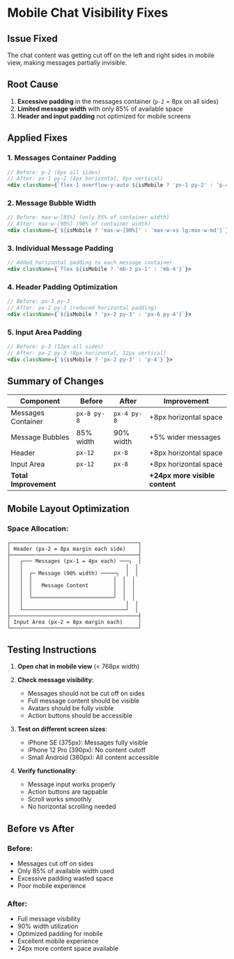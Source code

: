 # Mobile Chat Visibility Fixes

## Issue Fixed
The chat content was getting cut off on the left and right sides in mobile view, making messages partially invisible.

## Root Cause
1. **Excessive padding** in the messages container (`p-2` = 8px on all sides)
2. **Limited message width** with only 85% of available space
3. **Header and input padding** not optimized for mobile screens

## Applied Fixes

### 1. **Messages Container Padding**
```jsx
// Before: p-2 (8px all sides)
// After: px-1 py-2 (4px horizontal, 8px vertical)
<div className={`flex-1 overflow-y-auto ${isMobile ? 'px-1 py-2' : 'p-4'}`}>
```

### 2. **Message Bubble Width**
```jsx
// Before: max-w-[85%] (only 85% of container width)
// After: max-w-[90%] (90% of container width)
<div className={`${isMobile ? 'max-w-[90%]' : 'max-w-xs lg:max-w-md'}`}>
```

### 3. **Individual Message Padding**
```jsx
// Added horizontal padding to each message container
<div className={`flex ${isMobile ? 'mb-3 px-1' : 'mb-4'}`}>
```

### 4. **Header Padding Optimization**
```jsx
// Before: px-3 py-3
// After: px-2 py-3 (reduced horizontal padding)
<div className={`${isMobile ? 'px-2 py-3' : 'px-6 py-4'}`}>
```

### 5. **Input Area Padding**
```jsx
// Before: p-3 (12px all sides)
// After: px-2 py-3 (8px horizontal, 12px vertical)
<div className={`${isMobile ? 'px-2 py-3' : 'p-4'}`}>
```

## Summary of Changes

| Component | Before | After | Improvement |
|-----------|--------|-------|-------------|
| Messages Container | `px-8 py-8` | `px-4 py-8` | +8px horizontal space |
| Message Bubbles | 85% width | 90% width | +5% wider messages |
| Header | `px-12` | `px-8` | +8px horizontal space |
| Input Area | `px-12` | `px-8` | +8px horizontal space |
| **Total Improvement** | | | **+24px more visible content** |

## Mobile Layout Optimization

### Space Allocation:
```
┌─────────────────────────────────────────┐
│ Header (px-2 = 8px margin each side)    │
├─────────────────────────────────────────┤
│   ┌─── Messages (px-1 = 4px each) ───┐  │
│   │                                 │  │
│   │  ┌─ Message (90% width) ─────┐  │  │
│   │  │                          │  │  │
│   │  │   Message Content        │  │  │
│   │  │                          │  │  │
│   │  └──────────────────────────┘  │  │
│   │                                 │  │
│   └─────────────────────────────────┘  │
├─────────────────────────────────────────┤
│ Input Area (px-2 = 8px margin each)     │
└─────────────────────────────────────────┘
```

## Testing Instructions

1. **Open chat in mobile view** (< 768px width)
2. **Check message visibility**:
   - Messages should not be cut off on sides
   - Full message content should be visible
   - Avatars should be fully visible
   - Action buttons should be accessible

3. **Test on different screen sizes**:
   - iPhone SE (375px): Messages fully visible
   - iPhone 12 Pro (390px): No content cutoff
   - Small Android (360px): All content accessible

4. **Verify functionality**:
   - Message input works properly
   - Action buttons are tappable
   - Scroll works smoothly
   - No horizontal scrolling needed

## Before vs After

### Before:
- Messages cut off on sides
- Only 85% of available width used
- Excessive padding wasted space
- Poor mobile experience

### After:
- Full message visibility
- 90% width utilization
- Optimized padding for mobile
- Excellent mobile experience
- 24px more content space available